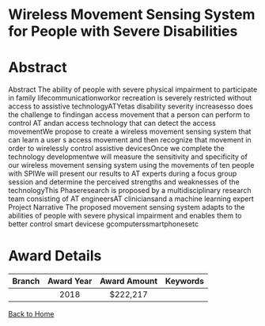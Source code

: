 
Wireless Movement Sensing System for People with Severe Disabilities
====================================================================

# Abstract


Abstract
The ability of people with severe physical impairment to participate in family lifecommunicationworkor recreation is severely restricted without access to assistive technologyATYetas disability severity increasesso does the challenge to findingan access
movement that a person can perform to control AT andan access technology that can detect
the access movementWe propose to create a wireless movement sensing system that can learn a
user s access movement and then recognize that movement in order to wirelessly control
assistive devicesOnce we complete the technology developmentwe will measure the sensitivity
and specificity of our wireless movement sensing system using the movements of ten people
with SPIWe will present our results to AT experts during a focus group session and determine
the perceived strengths and weaknesses of the technologyThis Phaseresearch is proposed by
a multidisciplinary research team consisting of AT engineersAT cliniciansand a machine
learning expert Project Narrative
The proposed movement sensing system adapts to the abilities of people with severe physical
impairment and enables them to better control smart devicese gcomputerssmartphonesetc  

# Award Details

|Branch|Award Year|Award Amount|Keywords|
| :---: | :---: | :---: | :---: |
||2018|$222,217||
  
  


[Back to Home](https://github.com/chrischow/dod_sbir_awards/Reports/JH/#2420)